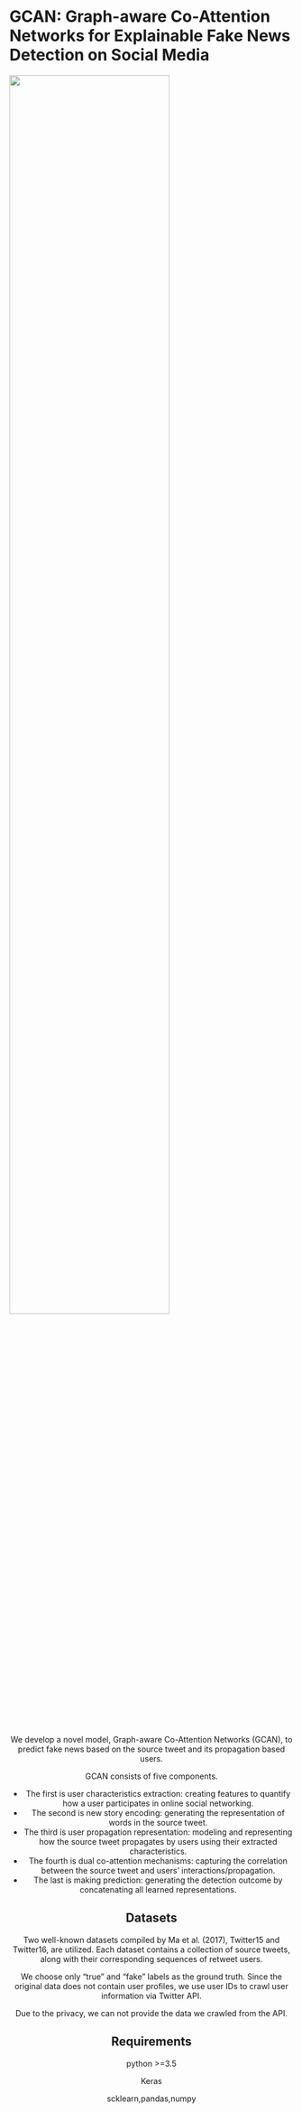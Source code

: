 # GCAN: Graph-aware Co-Attention Networks for Explainable Fake News Detection on Social Media
<img src="https://github.com/l852888/GCAN/blob/master/figure/model.PNG" width="75%" height="75%"><div align=center>
  
We develop a novel model, Graph-aware Co-Attention Networks (GCAN), to predict fake news based on the source tweet and its propagation based users. 

GCAN consists of five components. 
* The first is user characteristics extraction: creating features to quantify how a user participates in online social networking. 
* The second is new story encoding: generating the representation of words in the source tweet. 
* The third is user propagation representation: modeling and representing how the source tweet propagates by users using their extracted characteristics.
* The fourth is dual co-attention mechanisms: capturing the correlation between the source tweet and users’ interactions/propagation. 
* The last is making prediction: generating the detection outcome by concatenating all learned representations.


Datasets
------------------
Two well-known datasets compiled by Ma et al. (2017), Twitter15 and Twitter16, are utilized. Each dataset contains a collection of source tweets, along with their corresponding sequences of retweet users.

We choose only “true” and “fake” labels as the ground truth. Since the original data does not contain user profiles, we use user IDs to crawl user information via Twitter API.

Due to the privacy, we can not provide the data we crawled from the API.

Requirements
------------------
python >=3.5

Keras

scklearn,pandas,numpy

